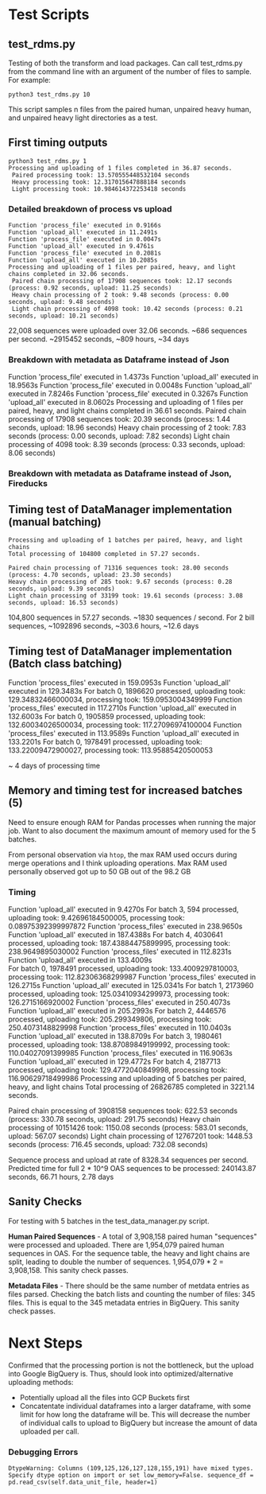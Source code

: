 # Test Scripts

## test_rdms.py

Testing of both the transform and load packages. Can call test_rdms.py from the command line with an argument of the number of files to sample. For example:

`python3 test_rdms.py 10` 

This script samples n files from the paired human, unpaired heavy human, and unpaired heavy light directories as a test.

## First timing outputs

```
python3 test_rdms.py 1
Processing and uploading of 1 files completed in 36.87 seconds.
 Paired processing took: 13.570555448532104 seconds 
 Heavy processing took: 12.317015647888184 seconds 
 Light processing took: 10.984614372253418 seconds
 ```

 ### Detailed breakdown of process vs upload
```
Function 'process_file' executed in 0.9166s
Function 'upload_all' executed in 11.2491s
Function 'process_file' executed in 0.0047s
Function 'upload_all' executed in 9.4761s
Function 'process_file' executed in 0.2081s
Function 'upload_all' executed in 10.2085s
Processing and uploading of 1 files per paired, heavy, and light chains completed in 32.06 seconds.
 Paired chain processing of 17908 sequences took: 12.17 seconds (process: 0.92 seconds, upload: 11.25 seconds)
 Heavy chain processing of 2 took: 9.48 seconds (process: 0.00 seconds, upload: 9.48 seconds)
 Light chain processing of 4098 took: 10.42 seconds (process: 0.21 seconds, upload: 10.21 seconds)
 ```

22,008 sequences were uploaded over 32.06 seconds. ~686 sequences per second. ~2915452 seconds, ~809 hours, ~34 days

### Breakdown with metadata as Dataframe instead of Json
Function 'process_file' executed in 1.4373s
Function 'upload_all' executed in 18.9563s
Function 'process_file' executed in 0.0048s
Function 'upload_all' executed in 7.8246s
Function 'process_file' executed in 0.3267s
Function 'upload_all' executed in 8.0602s
Processing and uploading of 1 files per paired, heavy, and light chains completed in 36.61 seconds.
 Paired chain processing of 17908 sequences took: 20.39 seconds (process: 1.44 seconds, upload: 18.96 seconds)
 Heavy chain processing of 2 took: 7.83 seconds (process: 0.00 seconds, upload: 7.82 seconds)
 Light chain processing of 4098 took: 8.39 seconds (process: 0.33 seconds, upload: 8.06 seconds)

### Breakdown with metadata as Dataframe instead of Json, Fireducks


## Timing test of DataManager implementation (manual batching)
```
Processing and uploading of 1 batches per paired, heavy, and light chains
Total processing of 104800 completed in 57.27 seconds.

Paired chain processing of 71316 sequences took: 28.00 seconds (process: 4.70 seconds, upload: 23.30 seconds)
Heavy chain processing of 285 took: 9.67 seconds (process: 0.28 seconds, upload: 9.39 seconds)
Light chain processing of 33199 took: 19.61 seconds (process: 3.08 seconds, upload: 16.53 seconds)
```

104,800 sequences in 57.27 seconds. ~1830 sequences / second. For 2 bill sequences, ~1092896 seconds, ~303.6 hours, ~12.6 days

## Timing test of DataManager implementation (Batch class batching)

Function 'process_files' executed in 159.0953s
Function 'upload_all' executed in 129.3483s
For batch 0, 1896620 processed, uploading took: 129.34832466000034, processing took: 159.0953004349999
Function 'process_files' executed in 117.2710s
Function 'upload_all' executed in 132.6003s
For batch 0, 1905859 processed, uploading took: 132.60034026500034, processing took: 117.27096974100004
Function 'process_files' executed in 113.9589s
Function 'upload_all' executed in 133.2201s
For batch 0, 1978491 processed, uploading took: 133.22009472900027, processing took: 113.95885420500053

~ 4 days of processing time

## Memory and timing test for increased batches (5)

Need to ensure enough RAM for Pandas processes when running the major job. Want to also document the maximum amount of memory used for the 5 batches.

From personal observation via `htop`, the max RAM used occurs during merge operations and I think uploading operations. Max RAM used personally observed got up to 50 GB out of the 98.2 GB

### Timing
Function 'upload_all' executed in 9.4270s
For batch 3, 594 processed, uploading took: 9.42696184500005, processing took: 0.08975392399997872
Function 'process_files' executed in 238.9650s                                  
Function 'upload_all' executed in 187.4388s
For batch 4, 4030641 processed, uploading took: 187.43884475899995, processing took: 238.9649895030002
Function 'process_files' executed in 112.8231s
Function 'upload_all' executed in 133.4009s                                                    
For batch 0, 1978491 processed, uploading took: 133.4009297810003, processing took: 112.82306368299987
Function 'process_files' executed in 126.2715s
Function 'upload_all' executed in 125.0341s
For batch 1, 2173960 processed, uploading took: 125.03410934299973, processing took: 126.2715166920002
Function 'process_files' executed in 250.4073s
Function 'upload_all' executed in 205.2993s
For batch 2, 4446576 processed, uploading took: 205.299349806, processing took: 250.4073148829998
Function 'process_files' executed in 110.0403s
Function 'upload_all' executed in 138.8709s
For batch 3, 1980461 processed, uploading took: 138.87089849199992, processing took: 110.04027091399985
Function 'process_files' executed in 116.9063s
Function 'upload_all' executed in 129.4772s
For batch 4, 2187713 processed, uploading took: 129.4772040849998, processing took: 116.90629718499986
Processing and uploading of 5 batches per paired, heavy, and light chains
 Total processing of 26826785 completed in 3221.14 seconds.

Paired chain processing of 3908158 sequences took: 622.53 seconds (process: 330.78 seconds, upload: 291.75 seconds)
 Heavy chain processing of 10151426 took: 1150.08 seconds (process: 583.01 seconds, upload: 567.07 seconds)
 Light chain processing of 12767201 took: 1448.53 seconds (process: 716.45 seconds, upload: 732.08 seconds)

 Sequence process and upload at rate of 8328.34 sequences per second.
 Predicted time for full 2 * 10^9 OAS sequences to be processed: 240143.87 seconds, 66.71 hours, 2.78 days

## Sanity Checks

For testing with 5 batches in the test_data_manager.py script.

**Human Paired Sequences** - A total of 3,908,158 paired human "sequences" were processed and uploaded. There are 1,954,079 paired human sequences in OAS. For the sequence table, the heavy and light chains are split, leading to double the number of sequences. 1,954,079 * 2 = 3,908,158. This sanity check passes.

**Metadata Files** - There should be the same number of metdata entries as files parsed. Checking the batch lists and counting the number of files: 345 files. This is equal to the 345 metadata entries in BigQuery. This sanity check passes.

 # Next Steps

 Confirmed that the processing portion is not the bottleneck, but the upload into Google BigQuery is. Thus, should look into optimized/alternative uploading methods:

 - Potentially upload all the files into GCP Buckets first 
 - Concatentate individual dataframes into a larger dataframe, with some limit for how long the dataframe will be. This will decrease the number of individual calls to upload to BigQuery but increase the amount of data uploaded per call.

### Debugging Errors

`DtypeWarning: Columns (109,125,126,127,128,155,191) have mixed types. Specify dtype option on import or set low_memory=False.
  sequence_df = pd.read_csv(self.data_unit_file, header=1)`